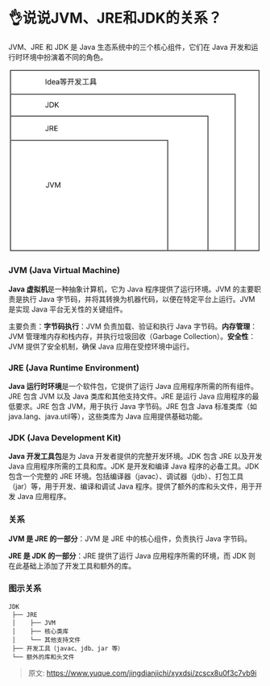 # 👌说说JVM、JRE和JDK的关系？

JVM、JRE 和 JDK 是 Java 生态系统中的三个核心组件，它们在 Java 开发和运行时环境中扮演着不同的角色。

![画板](./img/HMijSOa3Wdzx7RGl/1726279707642-9e1582fa-5808-4c3d-b421-a724642fa303-544901.jpeg)

### JVM (Java Virtual Machine)
**Java 虚拟机**是一种抽象计算机，它为 Java 程序提供了运行环境。JVM 的主要职责是执行 Java 字节码，并将其转换为机器代码，以便在特定平台上运行。JVM 是实现 Java 平台无关性的关键组件。

主要负责：**字节码执行**：JVM 负责加载、验证和执行 Java 字节码。**内存管理**：JVM 管理堆内存和栈内存，并执行垃圾回收（Garbage Collection）。**安全性**：JVM 提供了安全机制，确保 Java 应用在受控环境中运行。

### JRE (Java Runtime Environment)
**Java 运行时环境**是一个软件包，它提供了运行 Java 应用程序所需的所有组件。JRE 包含 JVM 以及 Java 类库和其他支持文件。JRE 是运行 Java 应用程序的最低要求。JRE 包含 JVM，用于执行 Java 字节码。JRE 包含 Java 标准类库（如java.lang、java.util等），这些类库为 Java 应用提供基础功能。

### JDK (Java Development Kit)
**Java 开发工具包**是为 Java 开发者提供的完整开发环境。JDK 包含 JRE 以及开发 Java 应用程序所需的工具和库。JDK 是开发和编译 Java 程序的必备工具。JDK 包含一个完整的 JRE 环境。包括编译器（javac）、调试器（jdb）、打包工具（jar）等，用于开发、编译和调试 Java 程序。提供了额外的库和头文件，用于开发 Java 应用程序。

### 关系
**JVM 是 JRE 的一部分**：JVM 是 JRE 中的核心组件，负责执行 Java 字节码。

**JRE 是 JDK 的一部分**：JRE 提供了运行 Java 应用程序所需的环境，而 JDK 则在此基础上添加了开发工具和额外的库。

### 图示关系
```plain
JDK
 ├── JRE
 │    ├── JVM
 │    ├── 核心类库
 │    └── 其他支持文件
 ├── 开发工具（javac、jdb、jar 等）
 └── 额外的库和头文件
```



> 原文: <https://www.yuque.com/jingdianjichi/xyxdsi/zcscx8u0f3c7vb9i>